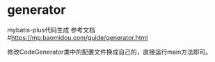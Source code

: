 # generator
mybatis-plus代码生成
参考文档
#https://mp.baomidou.com/guide/generator.html

修改CodeGenerator类中的配置文件换成自己的，直接运行main方法即可。
